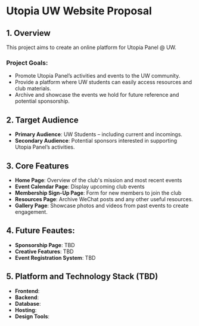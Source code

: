 # Utopia UW Website Proposal

## 1. Overview

This project aims to create an online platform for Utopia Panel @ UW.

### Project Goals:

- Promote Utopia Panel’s activities and events to the UW community.
- Provide a platform where UW students can easily access resources and club materials.
- Archive and showcase the events we hold for future reference and potential sponsorship.

## 2. Target Audience

- **Primary Audience**: UW Students – including current and incomings.
- **Secondary Audience**: Potential sponsors interested in supporting Utopia Panel’s activities.

## 3. Core Features

- **Home Page**: Overview of the club's mission and most recent events
- **Event Calendar Page**: Display upcoming club events
- **Membership Sign-Up Page**: Form for new members to join the club
- **Resources Page**: Archive WeChat posts and any other useful resources.
- **Gallery Page**: Showcase photos and videos from past events to create engagement.

## 4. Future Feautes:

- **Sponsorship Page**: TBD
- **Creative Features**: TBD
- **Event Registration System**: TBD

## 5. Platform and Technology Stack (TBD)

- **Frontend**:
- **Backend**:
- **Database**:
- **Hosting**:
- **Design Tools**:
